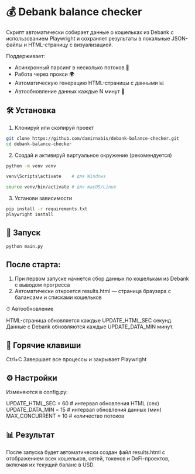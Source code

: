 # 💰 Debank balance checker

Скрипт автоматически собирает данные о кошельках из Debank с использованием Playwright и сохраняет результаты в локальные JSON-файлы и HTML-страницу с визуализацией.

Поддерживает:
- Асинхронный парсинг в несколько потоков 🧩
- Работа через прокси 🌍
- Автоматическую генерацию HTML-страницы с данными 📊
- Автообновление данных каждые N минут 🔁


## 🛠 Установка

1. Клонируй или скопируй проект

```bash
git clone https://github.com/damirnabis/debank-balance-checker.git
cd debank-balance-checker
```

2. Создай и активируй виртуальное окружение (рекомендуется)

```bash
python -m venv venv
```
```bash
venv\Scripts\activate    # для Windows
```
```bash          
source venv/bin/activate # для macOS/Linux
```

3. Установи зависимости

```bash
pip install -r requirements.txt
playwright install
```


## 🚀 Запуск

```bash
python main.py
```


## После старта:

1. При первом запуске начнется сбор данных по кошелькам из Debank с выводом прогресса
2. Автоматически откроется results.html — страница браузера с балансами и списками кошельков

⏱ Автообновление

HTML-страница обновляется каждые UPDATE_HTML_SEC секунд.
Данные с Debank обновляются каждые UPDATE_DATA_MIN минут.


## 🧩 Горячие клавиши
 
Ctrl+C	Завершает все процессы и закрывает Playwright


## ⚙️ Настройки

Изменяются в config.py:

UPDATE_HTML_SEC = 60      # интервал обновления HTML (сек)
UPDATE_DATA_MIN = 15      # интервал обновления данных (мин)
MAX_CONCURRENT = 10       # количество потоков


## 📊 Результат

После запуска будет автоматически создан файл results.html с отображением всех кошельков, сетей, токенов и DeFi-проектов, включая их текущий баланс в USD.